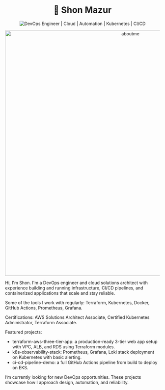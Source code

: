 # <div align="center">🚀 **Shon Mazur**</div>

<div align="center">
  
![DevOps Engineer | Cloud | Automation | Kubernetes | CI/CD](https://img.shields.io/badge/DevOps_Engineer_%7C_Cloud_%7C_Automation_%7C_Kubernetes_%7C_CI/CD-0A0A0A?style=for-the-badge&logo=devops&logoColor=white)

<img src="https://imgur.com/CvgYNnv.png" alt="aboutme" width="800px">

</div>

Hi, I'm Shon. I'm a DevOps engineer and cloud solutions architect with experience building and running infrastructure, CI/CD pipelines, and containerized applications that scale and stay reliable.

Some of the tools I work with regularly: Terraform, Kubernetes, Docker, GitHub Actions, Prometheus, Grafana.

Certifications: AWS Solutions Architect Associate, Certified Kubernetes Administrator, Terraform Associate.

Featured projects:
- terraform-aws-three-tier-app: a production-ready 3-tier web app setup with VPC, ALB, and RDS using Terraform modules.
- k8s-observability-stack: Prometheus, Grafana, Loki stack deployment on Kubernetes with basic alerting.
- ci-cd-pipeline-demo: a full GitHub Actions pipeline from build to deploy on EKS.

I’m currently looking for new DevOps opportunities. These projects showcase how I approach design, automation, and reliability.
